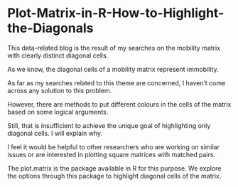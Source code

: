 # Plot-Matrix-in-R-How-to-Highlight-the-Diagonals
This data-related blog is the result of my searches on the mobility matrix with clearly distinct diagonal cells.

As we know, the diagonal cells of a mobility matrix represent immobility.

As far as my searches related to this theme are concerned, I haven’t come across any solution to this problem.

However, there are methods to put different colours in the cells of the matrix based on some logical arguments.

Still, that is insufficient to achieve the unique goal of highlighting only diagonal cells. I will explain why.

I feel it would be helpful to other researchers who are working on similar issues or are interested in plotting square matrices with matched pairs.

The plot.matrix is the package available in R for this purpose. We explore the options through this package to highlight diagonal cells of the matrix.
